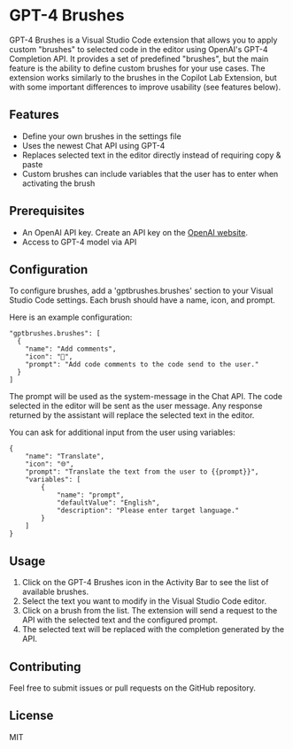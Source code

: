 # GPT-4 Brushes

GPT-4 Brushes is a Visual Studio Code extension that allows you to apply custom "brushes" to selected code in the editor using OpenAI's GPT-4 Completion API. It provides a set of predefined "brushes", but the main feature is the ability to define custom brushes for your use cases. The extension works similarly to the brushes in the Copilot Lab Extension, but with some important differences to improve usability (see features below).

## Features

- Define your own brushes in the settings file
- Uses the newest Chat API using GPT-4
- Replaces selected text in the editor directly instead of requiring copy & paste
- Custom brushes can include variables that the user has to enter when activating the brush

## Prerequisites

- An OpenAI API key. Create an API key on the [OpenAI website](https://platform.openai.com/account/api-keys).
- Access to GPT-4 model via API

## Configuration
To configure brushes, add a 'gptbrushes.brushes' section to your Visual Studio Code settings. Each brush should have a name, icon, and prompt.

Here is an example configuration:
```
"gptbrushes.brushes": [
  {
    "name": "Add comments",
    "icon": "💬",
    "prompt": "Add code comments to the code send to the user."
  }
]
```

The prompt will be used as the system-message in the Chat API. The code selected in the editor will be sent as the user message. Any response returned by the assistant will replace the selected text in the editor.

You can ask for additional input from the user using variables:

```
{
    "name": "Translate",
    "icon": "🌐",
    "prompt": "Translate the text from the user to {{prompt}}",
    "variables": [
        {
            "name": "prompt",
            "defaultValue": "English",
            "description": "Please enter target language."
        }
    ]
}
```

## Usage

1. Click on the GPT-4 Brushes icon in the Activity Bar to see the list of available brushes.
2. Select the text you want to modify in the Visual Studio Code editor.
3. Click on a brush from the list. The extension will send a request to the API with the selected text and the configured prompt.
4. The selected text will be replaced with the completion generated by the API.

## Contributing
Feel free to submit issues or pull requests on the GitHub repository.

## License
MIT